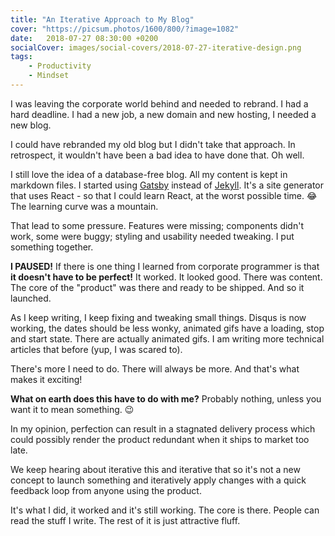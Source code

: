 ```yaml
---
title: "An Iterative Approach to My Blog"
cover: "https://picsum.photos/1600/800/?image=1082"
date:   2018-07-27 08:30:00 +0200
socialCover: images/social-covers/2018-07-27-iterative-design.png
tags:
    - Productivity
    - Mindset
---
```


I was leaving the corporate world behind and needed to rebrand. I had a hard deadline. I had a new job, a new domain and new hosting, I needed a new blog.

I could have rebranded my old blog but I didn't take that approach. In retrospect, it wouldn't have been a bad idea to have done that. Oh well.

I still love the idea of a database-free blog. All my content is kept in markdown files. I started using [Gatsby](https://www.gatsbyjs.org/) instead of [Jekyll](https://jekyllrb.com/). It's a site generator that uses React - so that I could learn React, at the worst possible time. 😂 The learning curve was a mountain.

That lead to some pressure. Features were missing; components didn't work, some were buggy; styling and usability needed tweaking. I put something together.

**I PAUSED!** If there is one thing I learned from corporate programmer is that **it doesn't have to be perfect!** It worked. It looked good. There was content. The core of the "product" was there and ready to be shipped. And so it launched.

As I keep writing, I keep fixing and tweaking small things. Disqus is now working, the dates should be less wonky, animated gifs have a loading, stop and start state. There are actually animated gifs. I am writing more technical articles that before (yup, I was scared to).

There's more I need to do. There will always be more. And that's what makes it exciting!

**What on earth does this have to do with me?**
Probably nothing, unless you want it to mean something. 😉

In my opinion, perfection can result in a stagnated delivery process which could possibly render the product redundant when it ships to market too late.

We keep hearing about iterative this and iterative that so it's not a new concept to launch something and iteratively apply changes with a quick feedback loop from anyone using the product.

It's what I did, it worked and it's still working. The core is there. People can read the stuff I write. The rest of it is just attractive fluff.